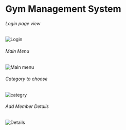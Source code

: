 # Gym Management System
###### Login page view
![Login](https://user-images.githubusercontent.com/101061728/161077382-3b651c21-722d-4153-b1d5-808cd77606f3.PNG)
###### Main Menu
![Main menu](https://user-images.githubusercontent.com/101061728/161077879-de0f927c-dc33-4fe3-b9cf-ed0afe25158d.PNG)
###### Category to choose
![categry](https://user-images.githubusercontent.com/101061728/161078768-d620b910-0b93-4584-b5e0-8410fca8f748.PNG)

###### Add Member Details
![Details](https://user-images.githubusercontent.com/101061728/161078256-b61b36dc-0006-4c44-8798-b33d42bba59f.PNG) 
######
